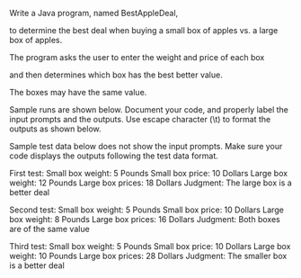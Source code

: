  Write a Java program, named BestAppleDeal, 
 
 to determine the best deal 
when buying a small box of apples vs. a large box of apples. 

The program asks the user to enter the weight and price of each box 

and then determines which box has the best better value. 

The boxes may 
have the same value. 

Sample runs are shown below. Document your code, and properly label the input 
prompts and the outputs. Use escape character (\t) to format the outputs as shown below. 

Sample test 
data below does not show the input prompts. Make sure your code displays the outputs following the test 
data format.

First test:
Small box weight: 5 Pounds 
Small box price: 10 Dollars 
Large box weight: 12 Pounds
Large box prices: 18 Dollars 
Judgment: The large box is a better deal

Second test:
Small box weight: 5 Pounds 
Small box price: 10 Dollars 
Large box weight: 8 Pounds
Large box prices: 16 Dollars 
Judgment: Both boxes are of the same value

Third test:
Small box weight: 5 Pounds 
Small box price: 10 Dollars 
Large box weight: 10 Pounds
Large box prices: 28 Dollars 
Judgment: The smaller box is a better deal

##
